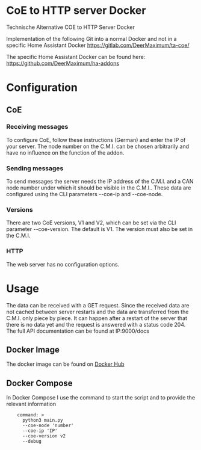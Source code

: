 # CoE to HTTP server Docker
Technische Alternative COE to HTTP Server Docker

Implementation of the following Git into a normal Docker and not in a specific Home Assistant Docker
https://gitlab.com/DeerMaximum/ta-coe/

The specific Home Assistant Docker can be found here:
https://github.com/DeerMaximum/ha-addons

# Configuration

## CoE

### Receiving messages
To configure CoE, follow these instructions (German) and enter the IP of your server.
The node number on the C.M.I. can be chosen arbitrarily and have no influence on the function of the addon.

### Sending messages
To send messages the server needs the IP address of the C.M.I. and a CAN node number under which it should be visible in the C.M.I..
These data are configured using the CLI parameters --coe-ip and --coe-node.

### Versions
There are two CoE versions, V1 and V2, which can be set via the CLI parameter --coe-version.
The default is V1. The version must also be set in the C.M.I.

### HTTP
The web server has no configuration options.

# Usage
The data can be received with a GET request. Since the received data are not cached between server
restarts and the data are transferred from the C.M.I. only piece by piece. It can happen after a restart of the server
that there is no data yet and the request is answered with a status code 204.
The full API documentation can be found at IP:9000/docs

## Docker Image
The docker image can be found on [Docker Hub](https://hub.docker.com/r/thobi85/ta_coe/tags)

## Docker Compose
In Docker Compose I use the command to start the script and to provide the relevant information

```
    command: >
      python3 main.py
      --coe-node 'number'
      --coe-ip 'IP'
      --coe-version v2
      --debug
```
